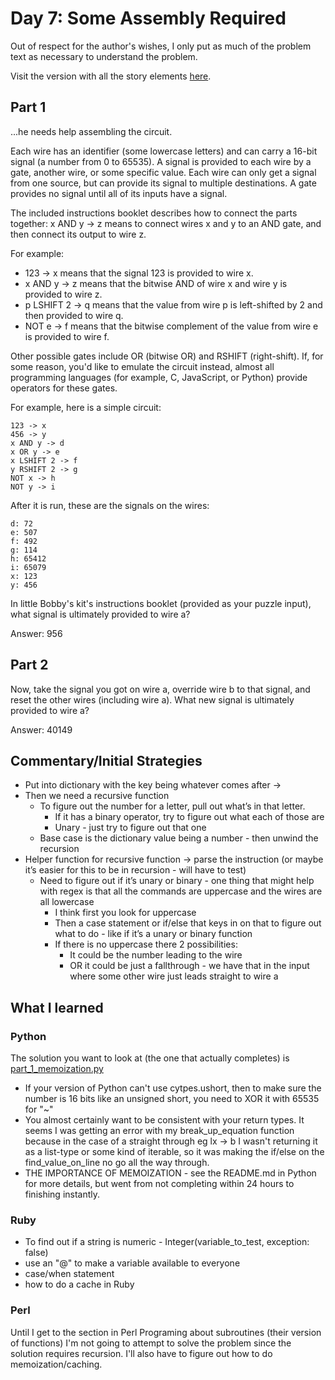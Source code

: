 # Day 7: Some Assembly Required

Out of respect for the author's wishes, I only put as much of the problem text as necessary to understand the problem.

Visit the version with all the story elements [here](https://adventofcode.com/2015/day/7).

## Part 1
...he needs help assembling the circuit.

Each wire has an identifier (some lowercase letters) and can carry a 16-bit signal (a number from 0 to 65535). A signal is provided to each wire by a gate, another wire, or some specific value. Each wire can only get a signal from one source, but can provide its signal to multiple destinations. A gate provides no signal until all of its inputs have a signal.

The included instructions booklet describes how to connect the parts together: x AND y -> z means to connect wires x and y to an AND gate, and then connect its output to wire z.

For example:

- 123 -> x means that the signal 123 is provided to wire x.
- x AND y -> z means that the bitwise AND of wire x and wire y is provided to wire z.
- p LSHIFT 2 -> q means that the value from wire p is left-shifted by 2 and then provided to wire q.
- NOT e -> f means that the bitwise complement of the value from wire e is provided to wire f.

Other possible gates include OR (bitwise OR) and RSHIFT (right-shift). If, for some reason, you'd like to emulate the circuit instead, almost all programming languages (for example, C, JavaScript, or Python) provide operators for these gates.

For example, here is a simple circuit:

    123 -> x
    456 -> y
    x AND y -> d
    x OR y -> e
    x LSHIFT 2 -> f
    y RSHIFT 2 -> g
    NOT x -> h
    NOT y -> i

After it is run, these are the signals on the wires:

    d: 72
    e: 507
    f: 492
    g: 114
    h: 65412
    i: 65079
    x: 123
    y: 456

In little Bobby's kit's instructions booklet (provided as your puzzle input), what signal is ultimately provided to wire a?

Answer: 956

## Part 2

Now, take the signal you got on wire a, override wire b to that signal, and reset the other wires (including wire a). What new signal is ultimately provided to wire a?

Answer: 40149

## Commentary/Initial Strategies
- Put into dictionary with the key being whatever comes after ->
- Then we need a recursive function
    - To figure out the number for a letter, pull out what’s in that letter.
        - If it has a binary operator, try to figure out what each of those are
        - Unary - just try to figure out that one
    - Base case is the dictionary value being a number - then unwind the recursion
- Helper function for recursive function -> parse the instruction (or maybe it’s easier for this to be in recursion - will have to test)
    - Need to figure out if it’s unary or binary - one thing that might help with regex is that all the commands are uppercase and the wires are all lowercase
        - I think first you look for uppercase
        - Then a case statement or if/else that keys in on that to figure out what to do - like if it’s a unary or binary function
        - If there is no uppercase there 2 possibilities:
            - It could be the number leading to the wire
            - OR it could be just a fallthrough - we have that in the input where some other wire just leads straight to wire a

## What I learned

### Python
The solution you want to look at (the one that actually completes) is [part_1_memoization.py](https://github.com/djotaku/adventofcode/blob/main/2015/Day_07/Python/part_1_memoization.py)

- If your version of Python can't use cytpes.ushort, then to make sure the number is 16 bits like an unsigned short, you need to XOR it with 65535 for "~"
- You almost certainly want to be consistent with your return types. It seems I was getting an error with my break_up_equation function because in the case of a straight through eg lx -> b I wasn't returning it as a list-type or some kind of iterable, so it was making the if/else on the find_value_on_line no go all the way through.
- THE IMPORTANCE OF MEMOIZATION - see the README.md in Python for more details, but went from not completing within 24 hours to finishing instantly.

### Ruby
- To find out if a string is numeric - Integer(variable_to_test, exception: false)
- use an "@" to make a variable available to everyone
- case/when statement
- how to do a cache in Ruby

### Perl
Until I get to the section in Perl Programing about subroutines (their version of functions) I'm not going to attempt to solve the problem since the solution requires recursion. I'll also have to figure out how to do memoization/caching.
